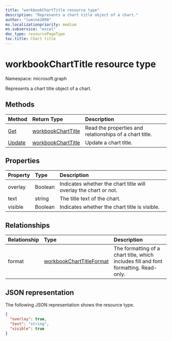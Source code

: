 ```yaml
---
title: "workbookChartTitle resource type"
description: "Represents a chart title object of a chart."
author: "lumine2008"
ms.localizationpriority: medium
ms.subservice: "excel"
doc_type: resourcePageType
toc.title: Chart title
---
```


# workbookChartTitle resource type

Namespace: microsoft.graph

Represents a chart title object of a chart.


## Methods

| Method		   | Return Type	|Description|
|:---------------|:--------|:----------|
|[Get](../api/charttitle-get.md) | [workbookChartTitle](workbookcharttitle.md) |Read the properties and relationships of a chart title.|
|[Update](../api/charttitle-update.md) | [workbookChartTitle](workbookcharttitle.md)	|Update a chart title. |

## Properties

| Property	   | Type	|Description|
|:---------------|:--------|:----------|
|overlay|Boolean|Indicates whether the chart title will overlay the chart or not.|
|text|string|The title text of the chart.|
|visible|Boolean|Indicates whether the chart title is visible.|

## Relationships

| Relationship | Type	|Description|
|:---------------|:--------|:----------|
|format|[workbookChartTitleFormat](workbookcharttitleformat.md)|The formatting of a chart title, which includes fill and font formatting. Read-only.|

## JSON representation

The following JSON representation shows the resource type.

<!-- {
  "blockType": "resource",
  "baseType": "microsoft.graph.entity",
  "optionalProperties": [

  ],
  "@odata.type": "microsoft.graph.workbookChartTitle"
}-->

```json
{
  "overlay": true,
  "text": "string",
  "visible": true
}

```

<!-- uuid: 8fcb5dbc-d5aa-4681-8e31-b001d5168d79
2015-10-25 14:57:30 UTC -->
<!-- {
  "type": "#page.annotation",
  "description": "ChartTitle resource",
  "keywords": "",
  "section": "documentation",
  "tocPath": ""
}-->

